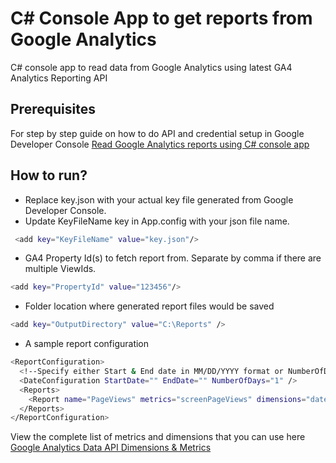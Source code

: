 # C# Console App to get reports from Google Analytics
C# console app to read data from Google Analytics using latest GA4 Analytics Reporting API 

## Prerequisites
For step by step guide on how to do API and credential setup in Google Developer Console
[Read Google Analytics reports using C# console app](https://kumarvikram.com/google-analytics-report-v4-csharp-console-app/ "Step by step guide on setting up project in Google Developer Console")

## How to run?
* Replace key.json with your actual key file generated from Google Developer Console. 
* Update KeyFileName key in App.config with your json file name.
```sh
 <add key="KeyFileName" value="key.json"/>
```
* GA4 Property Id(s) to fetch report from. Separate by comma if there are multiple ViewIds.
```sh
<add key="PropertyId" value="123456"/>
```
* Folder location where generated report files would be saved
```sh
<add key="OutputDirectory" value="C:\Reports" />
```
* A sample report configuration 
```sh
<ReportConfiguration>
  <!--Specify either Start & End date in MM/DD/YYYY format or NumberOfDays. In case of start and end date, number of days configuration would be skipped-->
  <DateConfiguration StartDate="" EndDate="" NumberOfDays="1" />
  <Reports>
    <Report name="PageViews" metrics="screenPageViews" dimensions="dateHour,pagePath" />      
  </Reports>
</ReportConfiguration>
```
View the complete list of metrics and dimensions that you can use here [Google Analytics Data API Dimensions & Metrics](https://developers.google.com/analytics/devguides/reporting/data/v1/api-schema "")
